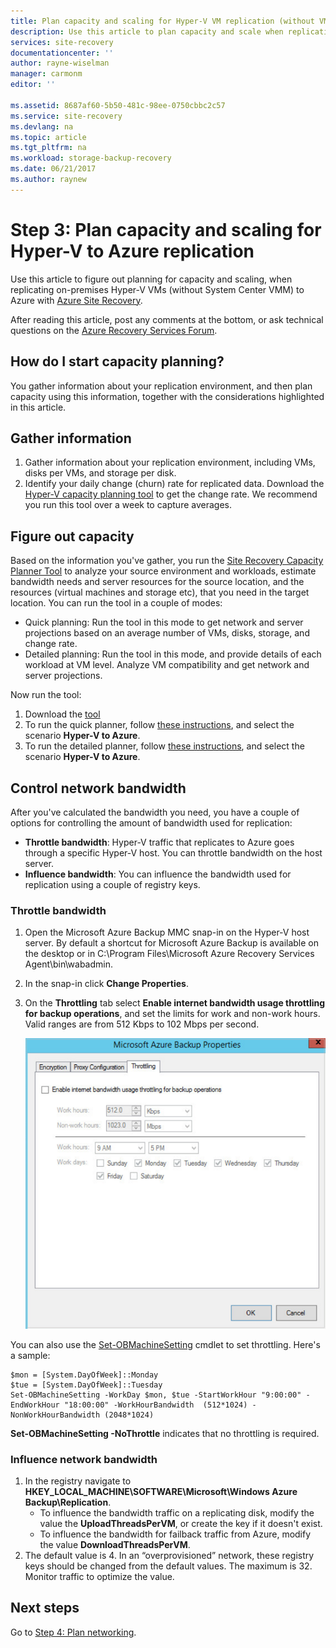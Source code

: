 ```yaml
---
title: Plan capacity and scaling for Hyper-V VM replication (without VMM) to Azure with Azure Site Recovery | Microsoft Docs
description: Use this article to plan capacity and scale when replicating  Hyper-V VMs to Azure with Azure Site Recovery
services: site-recovery
documentationcenter: ''
author: rayne-wiselman
manager: carmonm
editor: ''

ms.assetid: 8687af60-5b50-481c-98ee-0750cbbc2c57
ms.service: site-recovery
ms.devlang: na
ms.topic: article
ms.tgt_pltfrm: na
ms.workload: storage-backup-recovery
ms.date: 06/21/2017
ms.author: raynew
---
```


# Step 3: Plan capacity and scaling for Hyper-V to Azure replication

Use this article to figure out planning for capacity and scaling, when replicating on-premises Hyper-V VMs (without System Center VMM) to Azure with [Azure Site Recovery](site-recovery-overview.md).

After reading this article, post any comments at the bottom, or ask technical questions on the [Azure Recovery Services Forum](https://social.msdn.microsoft.com/forums/azure/home?forum=hypervrecovmgr).


## How do I start capacity planning?


You gather information about your replication environment, and then plan capacity using this information, together with the considerations highlighted in this article.


## Gather information

1. Gather information about your replication environment, including VMs, disks per VMs, and storage per disk.
2. Identify your daily change (churn) rate for replicated data. Download the [Hyper-V capacity planning tool](https://www.microsoft.com/download/details.aspx?id=39057) to get the change rate. We recommend you run this tool over a week to capture averages.
 

## Figure out capacity

Based on the information you've gather, you run the [Site Recovery Capacity Planner Tool](http://aka.ms/asr-capacity-planner-excel) to analyze your source environment and workloads, estimate bandwidth needs and server resources for the source location, and the resources (virtual machines and storage etc), that you need in the target location. You can run the tool in a couple of modes:

- Quick planning: Run the tool in this mode to get network and server projections based on an average number of VMs, disks, storage, and change rate.
- Detailed planning: Run the tool in this mode, and provide details of each workload at VM level. Analyze VM compatibility and get network and server projections.

Now run the tool:

1. Download the [tool](http://aka.ms/asr-capacity-planner-excel)
2. To run the quick planner, follow [these instructions](site-recovery-capacity-planner.md#run-the-quick-planner), and select the scenario **Hyper-V to Azure**.
3. To run the detailed planner, follow [these instructions](site-recovery-capacity-planner.md#run-the-detailed-planner), and select the scenario **Hyper-V to Azure**.

## Control network bandwidth

After you've calculated the bandwidth you need, you have a couple of options for controlling the amount of bandwidth used for replication:

* **Throttle bandwidth**: Hyper-V traffic that replicates to Azure goes through a specific Hyper-V host. You can throttle bandwidth on the host server.
* **Influence bandwidth**: You can influence the bandwidth used for replication using a couple of registry keys.

### Throttle bandwidth
1. Open the Microsoft Azure Backup MMC snap-in on the Hyper-V host server. By default a shortcut for Microsoft Azure Backup is available on the desktop or in C:\Program Files\Microsoft Azure Recovery Services Agent\bin\wabadmin.
2. In the snap-in click **Change Properties**.
3. On the **Throttling** tab select **Enable internet bandwidth usage throttling for backup operations**, and set the limits for work and non-work hours. Valid ranges are from 512 Kbps to 102 Mbps per second.

    ![Throttle bandwidth](./media/hyper-v-site-walkthrough-capacity/throttle2.png)

You can also use the [Set-OBMachineSetting](https://technet.microsoft.com/library/hh770409.aspx) cmdlet to set throttling. Here's a sample:

    $mon = [System.DayOfWeek]::Monday
    $tue = [System.DayOfWeek]::Tuesday
    Set-OBMachineSetting -WorkDay $mon, $tue -StartWorkHour "9:00:00" -EndWorkHour "18:00:00" -WorkHourBandwidth  (512*1024) -NonWorkHourBandwidth (2048*1024)

**Set-OBMachineSetting -NoThrottle** indicates that no throttling is required.

### Influence network bandwidth
1. In the registry navigate to **HKEY_LOCAL_MACHINE\SOFTWARE\Microsoft\Windows Azure Backup\Replication**.
   * To influence the bandwidth traffic on a replicating disk, modify the value the **UploadThreadsPerVM**, or create the key if it doesn't exist.
   * To influence the bandwidth for failback traffic from Azure, modify the value **DownloadThreadsPerVM**.
2. The default value is 4. In an “overprovisioned” network, these registry keys should be changed from the default values. The maximum is 32. Monitor traffic to optimize the value.

## Next steps

Go to [Step 4: Plan networking](hyper-v-site-walkthrough-network.md).
